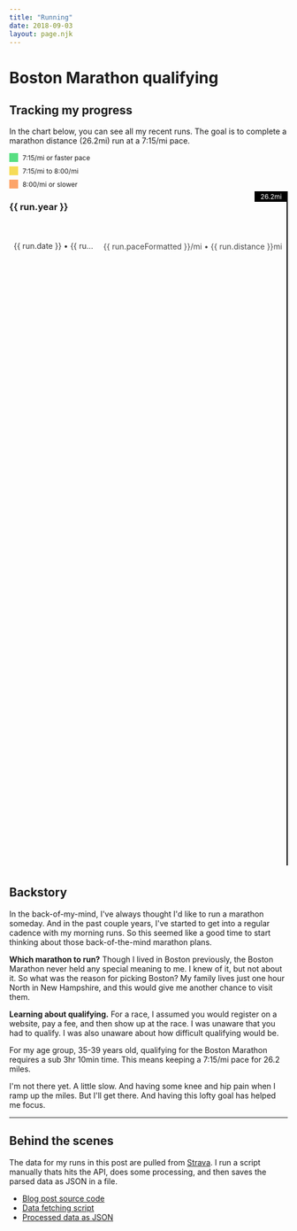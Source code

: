 ```yaml
---
title: "Running"
date: 2018-09-03
layout: page.njk
---
```


<h1 class="page-title">Boston Marathon qualifying</h1>

<h2 class="page-subtitle">Tracking my progress</h2>

In the chart below, you can see all my recent runs. The goal is to complete a marathon distance (26.2mi) run at a 7:15/mi pace.

<div class="legend">
  <div class="color-info">
      <div class="swatch" style="background-color: #58DF82"></div>7:15/mi or faster pace
  </div>
  <div class="color-info">
    <div class="swatch" style="background-color: #F6DC58"></div>7:15/mi to 8:00/mi
  </div>
  <div class="color-info">
    <div class="swatch" style="background-color: #FCA469"></div>8:00/mi or slower
  </div>
</div>

<div id="runs" class="runs">
  <div class="distance-goal">26.2mi</div>
  <div v-for="(run, index) in flatRuns">
    <transition
      appear
      appear-class="slide-start"
      appear-to-class="slide-end"
    >
      <div class="row" :style="getTransition(index)">
        <h3
          v-if="index === 0 || (index > 0 && run.year !== flatRuns[index - 1].year)"
          class="year"
        >
          {{ run.year }}
        </h3>
        <div
          v-if="hasComment(run.id)"
          class="comment"
          :class="`comment-${comments[run.id].type}`"
        >
          <div class="comment-icon"></div>
          <div class="comment-text" v-html="comments[run.id].text"></div>
        </div>
        <div class="run">
          <div class="run-name">
            <a :href="`//strava.com/activities/${run.id}`">{{ run.date }} • {{ run.name }}</a>
          </div>
          <div class="run-metrics">
            {{ run.paceFormatted }}/mi • {{ run.distance }}mi
          </div>
          <div class="distance-bar" :style="`
            width: ${run.distancePercent}%;
            background-color: ${getPaceColor(run.pace)};
          `">
          </div>
        </div>
      </div>
    </transition>
  </div>

</div>

## Backstory

In the back-of-my-mind, I've always thought I'd like to run a marathon someday. And in the past couple years, I've started to get into a regular cadence with my morning runs. So this seemed like a good time to start thinking about those back-of-the-mind marathon plans.

**Which marathon to run?** Though I lived in Boston previously, the Boston Marathon never held any special meaning to me. I knew of it, but not about it. So what was the reason for picking Boston? My family lives just one hour North in New Hampshire, and this would give me another chance to visit them.

**Learning about qualifying.** For a race, I assumed you would register on a website, pay a fee, and then show up at the race. I was unaware that you had to qualify. I was also unaware about how difficult qualifying would be.

For my age group, 35-39 years old, qualifying for the Boston Marathon requires a sub 3hr 10min time. This means
keeping a 7:15/mi pace for 26.2 miles.

I'm not there yet. A little slow. And having some knee and hip pain when I ramp up the miles. But I'll get there. And having this lofty goal has helped me focus.

---

## Behind the scenes

The data for my runs in this post are pulled from [Strava](//strava.com). I run a script manually thats hits the API, does some processing, and then saves the parsed data as JSON in a file.

- [Blog post source code](https://raw.githubusercontent.com/lokesh/lokesh-dhakar/master/src/running.md)
- [Data fetching script](https://github.com/lokesh/lokesh-dhakar/blob/master/refresh-data.js#L8)
- [Processed data as JSON](https://github.com/lokesh/lokesh-dhakar/blob/master/src/data/strava-activities-edited-runs.json)



<style>
.page-title {
  margin-bottom: 4px;
}

.slide-start.row {
  opacity: 0;
  transform: translateX(-40px);
}

.slide-end.row {
  opacity: 1;
  transform: translateX(0);
}

.color-info {
  display: flex;
  align-items: center;
  margin-bottom: 8px;
  font-size: 0.75rem;
  font-weight: var(--bold);
}

.swatch {
  display: inline-block;
  width: 16px;
  height: 16px;
  margin-right: 8px;
  border-radius: var(--border-radius-large);
}

.runs {
  position: relative;
  min-height: 1200px;
  margin-bottom: 36px;
  border-right: 2px solid #000;
}

.distance-goal {
  position: absolute;
  top: -18px;
  right: -2px;
  padding: 2px 0;
  width: 5em;
  text-align: center;
  color: white;
  font-size: 0.75rem;
  font-weight: var(--x-bold);
  background-color: #000;
  border-radius: var(--border-radius) 0 0 var(--border-radius);
}

.comment {
  display: flex;
  padding: 8px 8px 20px 8px;
  max-width: 32em;
  text-align: center;
}

.comment-icon {
  font-size: 2rem;
  margin-right: 8px;
}

.comment-text {
  font-size: 0.8125rem;
  line-height: 1.4em;
}

.comment-text em {
  font-style: normal;
  font-weight: var(--bold);
}

.comment-text em::after {
  content: ' -';
}

.comment-injury .comment-icon::after {
  content: '🤕';
}

.comment-injury  .comment-text {
  text-align: left;
}

.comment.comment-achievement,
.comment.comment-race {
  align-items: center;
  padding-top: 4px;
  padding-bottom: 12px;
}
.comment-achievement .comment-text,
.comment-race .comment-text {
  position: relative;
  top: -1px;
  font-weight: var(--bold);
  font-size: 0.875rem;
}

.comment-achievement .comment-icon::after {
  content: '🏆';
}

.comment-race .comment-icon::after {
  content: '🏁';
}

.run {
  position: relative;
  display: flex;
  justify-content: space-between;
  background-color: var(--recessed-bg-color);
  font-size: 0.875rem;
  font-weight: var(--bold);
  margin-bottom: 12px;
  border-radius: var(--border-radius) 0 0 var(--border-radius);
}

.run a {
  color: #000;
}

.run-name {
  z-index: 1;
  opacity: 0.8;
  padding: 8px;
  line-height: 1.1em;
  white-space: nowrap;
  overflow: hidden;
  text-overflow: ellipsis;
}

.run-metrics {
  z-index: 1;
  display: flex;
  align-items: center;
  flex: 0 0 auto;
  opacity: 0.8;
  padding: 8px;
  text-align: right;
  display: flex;
  align-items: center;
}

.distance-bar {
  z-index: 0;
  position: absolute;
  width: 100%;
  height: 100%;
  border-radius: var(--border-radius-large) 0 0 var(--border-radius-large);
}
</style>

<script src="/js/vue.min.js"></script>

<script>
// ------
// CONFIG
// ------

// Hide any steep runs with avg elevation gain more than X ft per mile.
let MAX_ELEVATION_PER_MILE = 100;

// --------
// COMMENTS
// --------

var app = new Vue({
  el: '#runs',

  data() {
    return {
      runs: [],
      comments: {
        1774076006: {
          type: 'achievement',
          text: 'First mile under 5:30'
        },
        1584701112: {
          type: 'race',
          text: 'Race • 2018 Bay to Breakers',
        },
        1798971397:{
          type: 'race',
          text: 'Race • 2018 Bridge to Bridge 5k'
        },
        1173566338: {
          type: 'race',
          text: 'Race • 2017 JP Morgan Corporate Challenge 5k'
        },
        657497518: {
          type: 'achievement',
          text: 'First mile under 6 minutes'
        },
        1830959635: {
          type: 'injury',
          text: `I'm having some pain in my left ankle which,
           started the day after a hard effort up a steep hill. The ankle pain goes in and out,
          but has lingered for over a week now. I'm pausing my running for a couple of weeks to
          recover.`,
        },
        1830959635: {
          type: 'achievement',
          text: `10 miles at 7:15/mi pace`,
        },
        1735738378: {
          type: 'injury',
          text: `I attemped my first half-marathon, the SF Half. Unfortunately I had knee pain
          that started just a mile in. The likelihood of me finishing was slim, and injury high,
          so I cut my losses after finishing five miles.`
        },
      }
    };
  },

  computed: {
    flatRuns() {
      return this.runs.filter(run => {
        return (run.elevation / run.distance) < MAX_ELEVATION_PER_MILE;
      })
    },
  },

  created() {
    fetch('/data/strava-activities-edited-runs.json')
      .then(res => res.json())
      .then(data => {
        this.runs = data;
      })
      .catch((error) => {
        console.log(error);
      })
  },

  methods: {
    getPaceColor(pace) {
      let paceColor;
      if (pace > 8) {
        paceColor = '#FCA469';
      } else if (pace > 7.27) {
        paceColor = '#F6DC58';
      } else {
        paceColor = '#58DF82';
      }
      return paceColor;
    },
    getTransition(index) {
      return (index < 40) ? `transition: all 0.5s ${(index + 5) * 0.05}s`: '';
    },
    hasComment(id) {
      return this.comments.hasOwnProperty(id);
    }
  }
});
</script>

